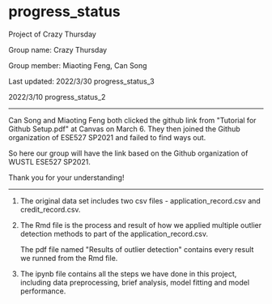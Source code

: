 # progress_status
Project of Crazy Thursday

Group name: Crazy Thursday

Group member: Miaoting Feng, Can Song

Last updated: 2022/3/30 progress_status_3

2022/3/10 progress_status_2


******
Can Song and Miaoting Feng both clicked the github link from "Tutorial for Github Setup.pdf" at Canvas on March 6. 
They then joined the Github organization of ESE527 SP2021 and failed to find ways out. 

So here our group will have the link based on the Github organization of WUSTL ESE527 SP2021.

Thank you for your understanding!

******
1) The original data set includes two csv files - application_record.csv and credit_record.csv.

2) The Rmd file is the process and result of how we applied multiple outlier detection methods to part of the application_record.csv.

   The pdf file named "Results of outlier detection" contains every result we runned from the Rmd file.

3) The ipynb file contains all the steps we have done in this project, including data preprocessing, brief analysis, model fitting and model performance.
